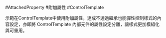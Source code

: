 #AttachedProperty #附加屬性 #ControlTemplate

示範在ControlTemplate中使用附加屬性，達成不透過繼承也能彈性控制樣式的內容設定，亦即將 ControlTemplate 內部元件的屬性設定分離，讓樣式更加模組化與可重用。